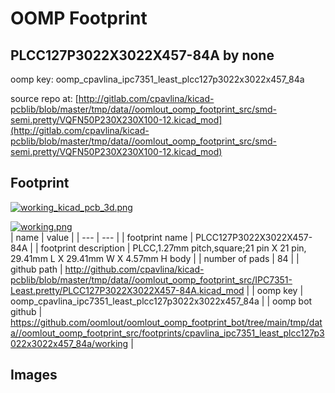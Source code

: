 # OOMP Footprint  
## PLCC127P3022X3022X457-84A  by none  
  
oomp key: oomp_cpavlina_ipc7351_least_plcc127p3022x3022x457_84a  
  
source repo at: [http://gitlab.com/cpavlina/kicad-pcblib/blob/master/tmp/data//oomlout_oomp_footprint_src/smd-semi.pretty/VQFN50P230X230X100-12.kicad_mod](http://gitlab.com/cpavlina/kicad-pcblib/blob/master/tmp/data//oomlout_oomp_footprint_src/smd-semi.pretty/VQFN50P230X230X100-12.kicad_mod)  
## Footprint  
  
[![working_kicad_pcb_3d.png](working_kicad_pcb_3d_600.png)](working_kicad_pcb_3d.png)  
  
[![working.png](working_600.png)](working.png)  
| name | value | 
| --- | --- | 
| footprint name | PLCC127P3022X3022X457-84A | 
| footprint description | PLCC,1.27mm pitch,square;21 pin X 21 pin, 29.41mm L X 29.41mm W X 4.57mm H body | 
| number of pads | 84 | 
| github path | http://github.com/cpavlina/kicad-pcblib/blob/master/tmp/data//oomlout_oomp_footprint_src/IPC7351-Least.pretty/PLCC127P3022X3022X457-84A.kicad_mod | 
| oomp key | oomp_cpavlina_ipc7351_least_plcc127p3022x3022x457_84a | 
| oomp bot github | https://github.com/oomlout/oomlout_oomp_footprint_bot/tree/main/tmp/data//oomlout_oomp_footprint_src/footprints/cpavlina_ipc7351_least_plcc127p3022x3022x457_84a/working | 
## Images  
